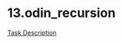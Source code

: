 # 13.odin_recursion

[Task Description](https://www.theodinproject.com/lessons/javascript-recursion)
